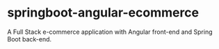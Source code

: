 # springboot-angular-ecommerce

A Full Stack e-commerce application with Angular front-end and Spring Boot back-end.

